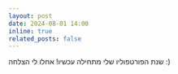 ```yaml
---
layout: post
date: 2024-08-01 14:00
inline: true
related_posts: false
---
```


שנת הפורטפוליו שלי מתחילה עכשיו! אחלו לי הצלחה :)
